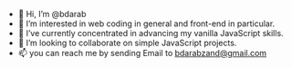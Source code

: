 - 👋 Hi, I’m @bdarab
- 👀 I’m interested in web coding in general and front-end in particular.
- 🌱 I’ve currently concentrated in advancing my vanilla JavaScript skills.
- 💞️ I’m looking to collaborate on simple JavaScript projects.
- 📫 you can reach me by sending Email to bdarabzand@gmail.com

<!---
bdarab/bdarab is a ✨ special ✨ repository because its `README.md` (this file) appears on your GitHub profile.
You can click the Preview link to take a look at your changes.
--->
